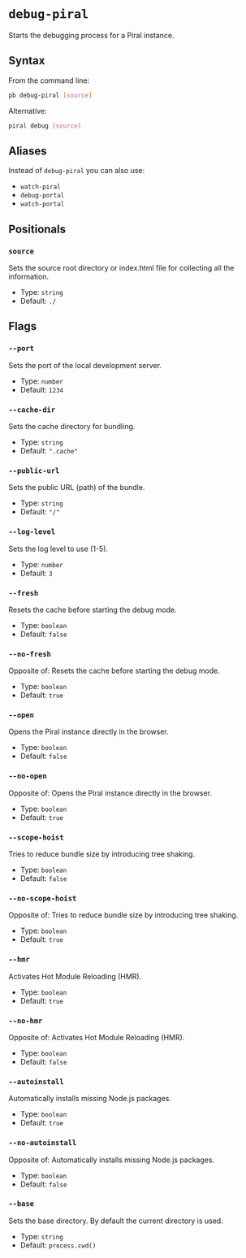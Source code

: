 # `debug-piral`

Starts the debugging process for a Piral instance.

## Syntax

From the command line:

```sh
pb debug-piral [source]
```

Alternative:

```sh
piral debug [source]
```

## Aliases

Instead of `debug-piral` you can also use:

- `watch-piral`
- `debug-portal`
- `watch-portal`

## Positionals

### `source`

Sets the source root directory or index.html file for collecting all the information.

- Type: `string`
- Default: `./`

## Flags

### `--port`

Sets the port of the local development server.

- Type: `number`
- Default: `1234`

### `--cache-dir`

Sets the cache directory for bundling.

- Type: `string`
- Default: `".cache"`

### `--public-url`

Sets the public URL (path) of the bundle.

- Type: `string`
- Default: `"/"`

### `--log-level`

Sets the log level to use (1-5).

- Type: `number`
- Default: `3`

### `--fresh`

Resets the cache before starting the debug mode.

- Type: `boolean`
- Default: `false`

### `--no-fresh`

Opposite of:
Resets the cache before starting the debug mode.

- Type: `boolean`
- Default: `true`

### `--open`

Opens the Piral instance directly in the browser.

- Type: `boolean`
- Default: `false`

### `--no-open`

Opposite of:
Opens the Piral instance directly in the browser.

- Type: `boolean`
- Default: `true`

### `--scope-hoist`

Tries to reduce bundle size by introducing tree shaking.

- Type: `boolean`
- Default: `false`

### `--no-scope-hoist`

Opposite of:
Tries to reduce bundle size by introducing tree shaking.

- Type: `boolean`
- Default: `true`

### `--hmr`

Activates Hot Module Reloading (HMR).

- Type: `boolean`
- Default: `true`

### `--no-hmr`

Opposite of:
Activates Hot Module Reloading (HMR).

- Type: `boolean`
- Default: `false`

### `--autoinstall`

Automatically installs missing Node.js packages.

- Type: `boolean`
- Default: `true`

### `--no-autoinstall`

Opposite of:
Automatically installs missing Node.js packages.

- Type: `boolean`
- Default: `false`

### `--base`

Sets the base directory. By default the current directory is used.

- Type: `string`
- Default: `process.cwd()`
